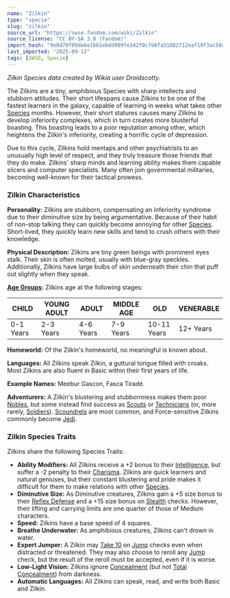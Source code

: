 ```yaml
---
name: "Zilkin"
type: "specie"
slug: "zilkin"
source_url: "https://swse.fandom.com/wiki/Zilkin"
source_license: "CC BY-SA 3.0 (Fandom)"
import_hash: "9e8d79f09de6e1bb1ebdd989fe342f0cfb6fa51682712eaf19f3ac50a80e8602"
last_imported: "2025-09-12"
tags: [SWSE, Specie]
---
```

*Zilkin Species data created by Wikia user Droidscotty.*

The Zilkins are a tiny, amphibious Species with sharp intellects and stubborn attitudes. Their short lifespans cause Zilkins to be one of the fastest learners in the galaxy, capable of learning in weeks what takes other [Species](https://swse.fandom.com/wiki/Species) months. However, their short statures causes many Zilkins to develop inferiority complexes, which in turn creates more blusterful boasting. This boasting leads to a poor reputation among other, which heightens the Zilkin's inferiority, creating a horrific cycle of depression.

Due to this cycle, Zilkins hold mentaps and other psychiatrists to an unusually high level of respect, and they truly treasure those friends that they do make. Zilkins' sharp minds and learning ability makes them capable slicers and computer specialists. Many often join governmental militaries, becoming well-known for their tactical prowess.

### Zilkin Characteristics
**Personality:** Zilkins are stubborn, compensating an inferiority syndrome due to their diminutive size by being argumentative. Because of their habit of non-stop talking they can quickly become annoying for other [Species](https://swse.fandom.com/wiki/Species). Short-lived, they quickly learn new skills and tend to crush others with their knowledge.

**Physical Description:** Zilkins are tiny green beings with prominent eyes stalk. Their skin is often molted, usually with blue-gray speckles. Additionally, Zilkins have large bulbs of skin underneath their chin that puff out slightly when they speak.

**[Age Groups](https://swse.fandom.com/wiki/Age_Groups):** Zilkins age at the following stages:

| **CHILD** | **YOUNG ADULT** | **ADULT** | **MIDDLE AGE** | **OLD** | **VENERABLE** |
| --- | --- | --- | --- | --- | --- |
| 0-1 Years | 2-3 Years | 4-6 Years | 7-9 Years | 10-11 Years | 12+ Years |

**Homeworld:** Of the Zilkin's homeworld, no meaningful is known about.

**Languages:** All Zilkins speak Zilkin, a guttural tongue filled with croaks. Most Zilkins are also fluent in Basic within their first years of life.

**Example Names:** Meebur Gascon, Fasca Tiradé.

**Adventurers:** A Zilkin's blustering and stubbornness makes them poor [Nobles](https://swse.fandom.com/wiki/Nobles), but some instead find success as [Scouts](https://swse.fandom.com/wiki/Scouts) or [Technicians](https://swse.fandom.com/wiki/Technicians) (or, more rarely, [Soldiers](https://swse.fandom.com/wiki/Soldiers)). [Scoundrels](https://swse.fandom.com/wiki/Scoundrels) are most common, and Force-sensitive Zilkins commonly become [Jedi](https://swse.fandom.com/wiki/Jedi).

### Zilkin Species Traits
Zilkins share the following Species Traits:
- **Ability Modifiers:** All Zilkins receive a +2 bonus to their [Intelligence](https://swse.fandom.com/wiki/Intelligence), but suffer a -2 penalty to their [Charisma](https://swse.fandom.com/wiki/Charisma). Zilkins are quick learners and natural geniuses, but their constant blustering and pride makes it difficult for them to make relations with other [Species](https://swse.fandom.com/wiki/Species).
- **Diminutive Size:** As Diminutive creatures, Zilkins gain a +5 size bonus to their [Reflex Defense](https://swse.fandom.com/wiki/Reflex_Defense) and a +15 size bonus on [Stealth](https://swse.fandom.com/wiki/Stealth) checks. However, their lifting and carrying limits are one quarter of those of Medium characters.
- **Speed:** Zilkins have a base speed of 4 squares.
- **Breathe Underwater:** As amphibious creatures, Zilkins can't drown in water.
- **Expert Jumper:** A Zilkin may [Take 10](https://swse.fandom.com/wiki/Take_10) on [Jump](https://swse.fandom.com/wiki/Jump) checks even when distracted or threatened. They may also choose to reroll any [Jump](https://swse.fandom.com/wiki/Jump) check, but the result of the reroll must be accepted, even if it is worse.
- **Low-Light Vision:** Zilkins ignore [Concealment](https://swse.fandom.com/wiki/Concealment) (but not [Total Concealment](https://swse.fandom.com/wiki/Total_Concealment)) from darkness.
- **Automatic Languages:** All Zilkins can speak, read, and write both Basic and Zilkin.